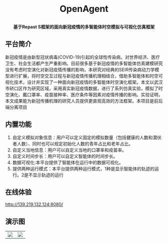 <h1 align="center" style="margin:30px 0 30px;font-weight:bold">OpenAgent</h1>
<h4 align="center">基于Repast S框架的面向新冠疫情的多智能体时空模拟与可视化仿真框架</h4>

## 平台简介
新冠疫情是由新型冠状病毒(COVID-19)引起的全球性传染病，对世界经济、医疗卫生、社会生活都产生严重影响。目前很多基于新冠疫情的多智能体仿真建模研究没有考虑时空演化对新冠疫情传播的影响，本研究对经典的SEIR传染病动力学模型进行扩展，将时空交互过程与新冠疫情传播机理相结合，借助多智能体和时空可视化技术，设计并实现了一种面向新冠疫情的多智能体时空演化框架。本文以武汉市硚口区作为研究区域，采用真实新冠疫情数据，进行了系列仿真实验，模拟了时空演化、戴口罩率、疫苗接种率、医疗条件等因素对疫情传播的影响。实验证明，本文成果能为新冠传播机理的研究人员提供更直观高效的方法框架。本项目是前后端分离项目

## 内置功能
1. 自定义模拟对象信息：用户可以定义固定的模拟数量（包括健康的人数和潜伏者人数）、同时也可以规定初始化人数的青年占比和老年占比。
2. 自定义当地信息：用户可以自定义当地的口罩率和疫苗率。
3. 自定义时间步长：用户可以自定义智能体的时间步长。
4. 数据可视化:本平台提供了智能体在运行中的数据可视化。
5. 提供两种运行模式：本平台提供两种运行模式，1种是显示智能体的轨迹的运行。2是不显示轨迹的运行

## 在线体验 
http://139.219.132.124:8080/

## 演示图
<table>
  <tr>
    <td>
      <img src="https://agentyou.oss-cn-beijing.aliyuncs.com/1.png"></img>
    </td>
      <td>
      <img src="https://agentyou.oss-cn-beijing.aliyuncs.com/2.png"></img>
    </td>
  </tr>
</table>
